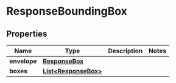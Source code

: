 

# ResponseBoundingBox


## Properties

Name | Type | Description | Notes
------------ | ------------- | ------------- | -------------
**envelope** | [**ResponseBox**](ResponseBox.md) |  | 
**boxes** | [**List&lt;ResponseBox&gt;**](ResponseBox.md) |  | 



